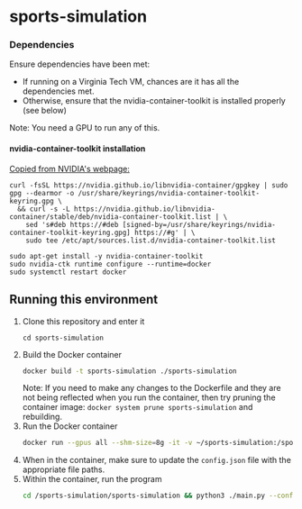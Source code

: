 # sports-simulation 

### Dependencies
Ensure dependencies have been met:
- If running on a Virginia Tech VM, chances are it has all the dependencies met.
- Otherwise, ensure that the nvidia-container-toolkit is installed properly (see below)

Note: You need a GPU to run any of this.

#### nvidia-container-toolkit installation
[Copied from NVIDIA's webpage:](https://docs.nvidia.com/datacenter/cloud-native/container-toolkit/latest/install-guide.html)
```
curl -fsSL https://nvidia.github.io/libnvidia-container/gpgkey | sudo gpg --dearmor -o /usr/share/keyrings/nvidia-container-toolkit-keyring.gpg \
  && curl -s -L https://nvidia.github.io/libnvidia-container/stable/deb/nvidia-container-toolkit.list | \
    sed 's#deb https://#deb [signed-by=/usr/share/keyrings/nvidia-container-toolkit-keyring.gpg] https://#g' | \
    sudo tee /etc/apt/sources.list.d/nvidia-container-toolkit.list
```
```sudo apt-get update
sudo apt-get install -y nvidia-container-toolkit
sudo nvidia-ctk runtime configure --runtime=docker
sudo systemctl restart docker
```

## Running this environment


1. Clone this repository and enter it
    ```
    cd sports-simulation
    ```
2. Build the Docker container
    ```sh
    docker build -t sports-simulation ./sports-simulation
    ```
    Note: If you need to make any changes to the Dockerfile and they are not being reflected when you run the container, then try pruning the container image: `docker system prune sports-simulation` and rebuilding.
3. Run the Docker container
    ```sh
    docker run --gpus all --shm-size=8g -it -v ~/sports-simulation:/sports-simulation sports-simulation
    ```
4. When in the container, make sure to update the `config.json` file with the appropriate file paths.
5. Within the container, run the program
    ```sh
    cd /sports-simulation/sports-simulation && python3 ./main.py --config_json_path config.json
    ``` 

